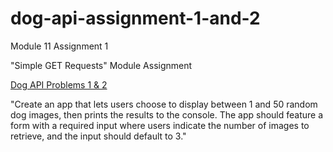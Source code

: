 # dog-api-assignment-1-and-2
Module 11 Assignment 1

"Simple GET Requests" Module Assignment 
 
[Dog API Problems 1 & 2](https://jocelle23.github.io/dog-api-assignment-1-and-2/)

"Create an app that lets users choose to display between 1 and 50 random dog images, then prints the results to the console. The app should feature a form with a required input where users indicate the number of images to retrieve, and the input should default to 3."